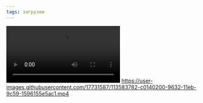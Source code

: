 ```yaml
---
tags: загрузки
---
```




<video src="https://user-images.githubusercontent.com/17731587/113583782-c0140200-9632-11eb-9c59-1596155e5ac1.mp4">video</video>
https://user-images.githubusercontent.com/17731587/113583782-c0140200-9632-11eb-9c59-1596155e5ac1.mp4
